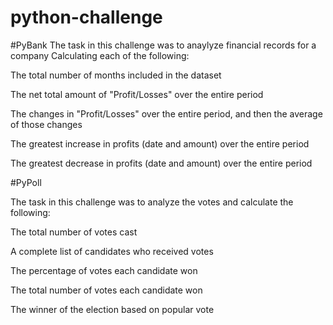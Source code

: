 # python-challenge
#PyBank
The task in this challenge was to anaylyze financial records for a company
Calculating each of the following:

The total number of months included in the dataset

The net total amount of "Profit/Losses" over the entire period

The changes in "Profit/Losses" over the entire period, and then the average of those changes

The greatest increase in profits (date and amount) over the entire period

The greatest decrease in profits (date and amount) over the entire period

#PyPoll

The task in this challenge was to analyze the votes and calculate the following:

The total number of votes cast

A complete list of candidates who received votes

The percentage of votes each candidate won

The total number of votes each candidate won

The winner of the election based on popular vote
